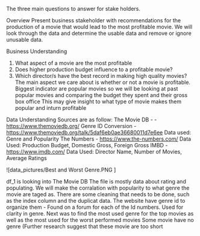 
The three main questions to answer for stake holders.

Overview
Present business stakeholder with recommendations for the production of a movie that would lead to the most profitable movie.
We will look through the data and determine the usable data and remove or ignore unusable data.

Business Understanding
1. What aspect of a movie are the most profitable
2. Does higher production budget influence to a profitable movie?
3. Which director/s have the best record in making high quality movies?
The main aspect we care about is whether or not a movie is profitable. 
Biggest indicator are popular movies so we will be looking at past popular movies and comparing the budget they spent and their gross box office
This may give insight to what type of movie makes them popular and inturn profitable

Data Understanding 
Sources are as follow:
The Movie DB - - https://www.themoviedb.org/
    Genre ID Conversion -  https://www.themoviedb.org/talk/5daf6eb0ae36680011d7e6ee
    Data used: Genre and Popularity
The Numbers - https://www.the-numbers.com/
    Data Used: Production Budget, Domestic Gross, Foreign Gross
IMBD - https://www.imdb.com/
    Data Used: Director Name, Number of Movies, Average Ratings


![data_pictures/Best and Worst Genre.PNG ]



df_1 is looking into The Movie DB 
The file is mostly data about rating and populating.
We will make the corralation with popularity to what genre the movie are taged as.
There are some cleaning that needs to be done, such as the index column and the duplicat data.
The website have genre id to organize them -
    Found on a forum for each of the Id numbers.
    Used for clarity in genre. 
Next was to find the most used genre for the top movies as well as the most used for the worst performed movies
Some movie have no genre (Further research suggest that these movie are too short
